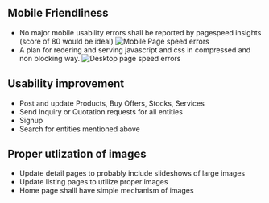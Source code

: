 ## Mobile Friendliness

- No major mobile usability errors shall be reported by pagespeed insights (score of 80 would be ideal) ![Mobile Page speed errors](../images/mobile_errors.png)
- A plan for redering and serving javascript and css in compressed and non blocking way. ![Desktop page speed errors](../images/desktop_pagespeed_errors.png)

## Usability improvement

- Post and update Products, Buy Offers, Stocks, Services
- Send Inquiry or Quotation requests for all entities
- Signup
- Search for entities mentioned above

## Proper utlization of images

- Update detail pages to probably include slideshows of large images
- Update listing pages to utilize proper images
- Home page shalll have simple mechanism of images